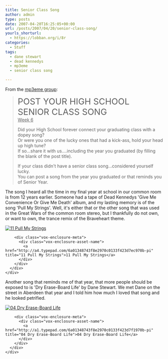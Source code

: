 ```yaml
---
title: Senior Class Song
author: admin
type: posts
date: 2007-04-20T16:25:05+00:00
url: /posts/2007/04/20/senior-class-song/
yourls_shorturl:
  - https://lobban.org/i/8r
categories:
  - Stuff
tags:
  - dane stewart
  - dead kennedys
  - mp3eme
  - senior class song

---
```

From the [mp3eme group][1]:

> <span style="font-size: 1.95312em">POST YOUR HIGH SCHOOL</span>  
> <span style="font-size: 1.95312em">SENIOR CLASS SONG</span>  
> <u>Week 6</u>
> 
> Did your High School forever connect your graduating class with a dopey song?  
> Or were you one of the lucky ones that had a kick-ass, hold your head up high tune?  
> If so&#8230;share it with us&#8230;.including the year you graduated (by filling the blank of the post title).
> 
> If your class didn't have a senior class song&#8230;considered yourself lucky.  
> You can post a song from the year you graduated or that reminds you of Senior Year.

The song I heard all the time in my final year at school in our common room is from 12 years earlier. Someone had a tape of Dead Kennedys 'Give Me Convenience Or Give Me Death' album, and my lasting memory is of the song 'Pull My Strings'. Well, it's either that or the other song that was used in the Great Wars of the common room stereo, but I thankfully do not own, or want to own, the trance remix of the Braveheart theme.

<div class="vox-enclosure vox-enclosure-center vox-enclosure-small vox-audio-enclosure">
  <div class="vox-enclosure-inner">
    <div class="vox-enclosure-list">
      <div class="vox-enclosure-item vox-audio-asset vox-last">
        <div class="vox-enclosure-image">
          <a href="http://a4.typepad.com/6a01348743f8e2970c0133f423d7ec970b-pi" title="Click to play “11 Pull My Strings”"><span class="vox-asset-overlay"></span><img alt="11 Pull My Strings" class="asset asset-image at-xid-6a01348743f8e2970c0133f423d7ec970b" src="https://a4.typepad.com/6a01348743f8e2970c0133f423d7ec970b-120pi" /></a>
        </div>
        
        <div class="vox-enclosure-meta">
          <div class="vox-enclosure-asset-name">
            <a href="http://a4.typepad.com/6a01348743f8e2970c0133f423d7ec970b-pi" title="11 Pull My Strings">11 Pull My Strings</a>
          </div>
        </div>
      </div>
    </div>
  </div>
</div>

Another song that reminds me of that year, that more people should be exposed to is 'Dry Erase-Board Life' by Dane Stewart. We met Dane on the street in Aberdeen that year and I told him how much I loved that song and he looked petrified.

<div class="vox-enclosure vox-enclosure-center vox-enclosure-small vox-audio-enclosure">
  <div class="vox-enclosure-inner">
    <div class="vox-enclosure-list">
      <div class="vox-enclosure-item vox-audio-asset vox-last">
        <div class="vox-enclosure-image">
          <a href="http://a1.typepad.com/6a01348743f8e2970c0133f423d7f1970b-pi" title="Click to play “04 Dry Erase-Board Life”"><span class="vox-asset-overlay"></span><img alt="04 Dry Erase-Board Life" class="asset asset-image at-xid-6a01348743f8e2970c0133f423d7f1970b" src="https://a1.typepad.com/6a01348743f8e2970c0133f423d7f1970b-120pi" /></a>
        </div>
        
        <div class="vox-enclosure-meta">
          <div class="vox-enclosure-asset-name">
            <a href="http://a1.typepad.com/6a01348743f8e2970c0133f423d7f1970b-pi" title="04 Dry Erase-Board Life">04 Dry Erase-Board Life</a>
          </div>
        </div>
      </div>
    </div>
  </div>
</div>

<div>
</div>

<div>
</div>

 [1]: http://mp3eme.groups.vox.com/
